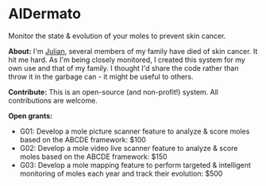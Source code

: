 # AIDermato
Monitor the state & evolution of your moles to prevent skin cancer.


**About:**
I'm [Julian](https://julianivaldy.com/), several members of my family have died of skin cancer. It hit me hard. As I'm being closely monitored, I created this system for my own use and that of my family. I thought I'd share the code rather than throw it in the garbage can - it might be useful to others.


**Contribute:**
This is an open-source (and non-profit!) system. All contributions are welcome.

**Open grants:**
- G01: Develop a mole picture scanner feature to analyze & score moles based on the ABCDE framework: $100
- G02: Develop a mole video live scanner feature to analyze & score moles based on the ABCDE framework: $150
- G03: Develop a mole mapping feature to perform targeted & intelligent monitoring of moles each year and track their evolution: $500
